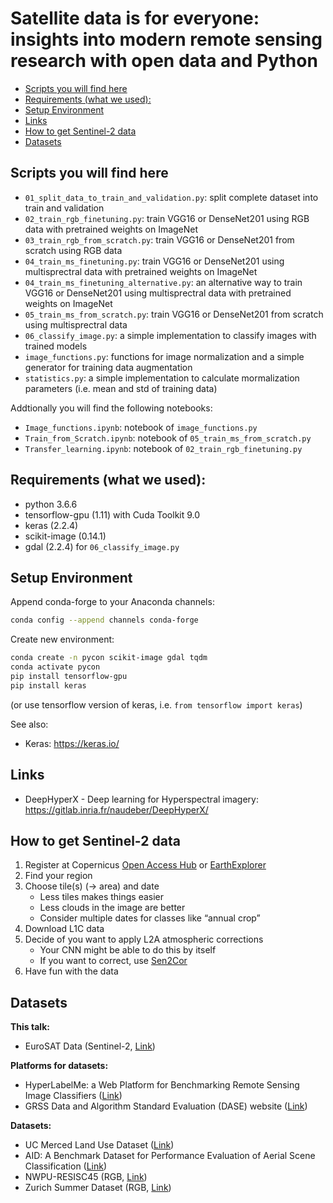 # Satellite data is for everyone: insights into modern remote sensing research with open data and Python

  * [Scripts you will find here](#scripts-you-will-find-here)
  * [Requirements (what we used):](#requirements--what-we-used--)
  * [Setup Environment](#setup-environment)
  * [Links](#links)
  * [How to get Sentinel-2 data](#how-to-get-sentinel-2-data)
  * [Datasets](#datasets)

## Scripts you will find here
* `01_split_data_to_train_and_validation.py`: split complete dataset into train and validation
* `02_train_rgb_finetuning.py`: train VGG16 or DenseNet201 using RGB data with pretrained weights on ImageNet
* `03_train_rgb_from_scratch.py`: train VGG16 or DenseNet201 from scratch using RGB data 
* `04_train_ms_finetuning.py`: train VGG16 or DenseNet201 using multisprectral data with pretrained weights on ImageNet
* `04_train_ms_finetuning_alternative.py`: an alternative way to train VGG16 or DenseNet201 using multisprectral data with pretrained weights on ImageNet
* `05_train_ms_from_scratch.py`: train VGG16 or DenseNet201 from scratch using multisprectral data
* `06_classify_image.py`: a simple implementation to classify images with trained models
* `image_functions.py`: functions for image normalization and a simple generator for training data augmentation
* `statistics.py`: a simple implementation to calculate mormalization parameters (i.e. mean and std of training data)

Addtionally you will find the following notebooks:

* `Image_functions.ipynb`: notebook of `image_functions.py`
* `Train_from_Scratch.ipynb`: notebook of `05_train_ms_from_scratch.py`
* `Transfer_learning.ipynb`: notebook of `02_train_rgb_finetuning.py`

## Requirements (what we used):
- python 3.6.6
- tensorflow-gpu (1.11) with Cuda Toolkit 9.0
- keras (2.2.4)
- scikit-image (0.14.1)
- gdal (2.2.4) for `06_classify_image.py`

## Setup Environment

Append conda-forge to your Anaconda channels:
```bash
conda config --append channels conda-forge
```

Create new environment:
```bash
conda create -n pycon scikit-image gdal tqdm
conda activate pycon 
pip install tensorflow-gpu
pip install keras
```
(or use tensorflow version of keras, i.e. `from tensorflow import keras`)

See also:
* Keras: https://keras.io/

## Links
* DeepHyperX - Deep learning for Hyperspectral imagery: https://gitlab.inria.fr/naudeber/DeepHyperX/


## How to get Sentinel-2 data
1. Register at Copernicus [Open Access Hub](https://scihub.copernicus.eu/dhus/#/home) or [EarthExplorer](https://earthexplorer.usgs.gov/)
2. Find your region
3. Choose tile(s) (→ area) and date
    * Less tiles makes things easier
    * Less clouds in the image are better
    * Consider multiple dates for classes like “annual crop”
4. Download L1C data
5. Decide of you want to apply L2A atmospheric corrections
    * Your CNN might be able to do this by itself
    * If you want to correct, use [Sen2Cor](http://step.esa.int/main/third-party-plugins-2/sen2cor/)
6. Have fun with the data


## Datasets

**This talk:**
* EuroSAT Data (Sentinel-2, [Link](http://madm.dfki.de/downloads))


**Platforms for datasets:**

- HyperLabelMe: a Web Platform for Benchmarking Remote Sensing Image Classifiers ([Link](http://hyperlabelme.uv.es/))
- GRSS Data and Algorithm Standard Evaluation (DASE) website ([Link](http://dase.ticinumaerospace.com/))


**Datasets:**

- UC Merced Land Use Dataset ([Link](http://weegee.vision.ucmerced.edu/datasets/landuse.html))
- AID: A Benchmark Dataset for Performance Evaluation of Aerial Scene Classification ([Link](https://captain-whu.github.io/AID/))
- NWPU-RESISC45 (RGB, [Link](http://www.escience.cn/people/JunweiHan/NWPU-RESISC45.html))
- Zurich Summer Dataset (RGB, [Link](https://sites.google.com/site/michelevolpiresearch/data/zurich-dataset))



